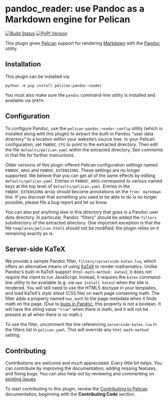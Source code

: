 # pandoc_reader: use Pandoc as a Markdown engine for Pelican

[![Build Status](https://img.shields.io/github/workflow/status/pelican-plugins/pandoc_reader/build)](https://github.com/zackw/pandoc_reader/actions) [![PyPI Version](https://img.shields.io/pypi/v/pelican-pandoc_reader)](https://pypi.org/project/pelican-pandoc_reader/)

This plugin gives [Pelican][] support for rendering [Markdown][]
with the [Pandoc][] utility.

[Markdown]: http://daringfireball.net/projects/markdown/
[Pandoc]: http://johnmacfarlane.net/pandoc/
[Pelican]: http://getpelican.com

## Installation

This plugin can be installed via:

    python -m pip install pelican-pandoc-reader

You must also make sure the `pandoc` command-line utility is installed
and available via `$PATH`.

## Configuration

To configure Pandoc, use the `pelican-pandoc-reader-config` utility
(which is installed along with this plugin) to extract the built-in
Pandoc “user data directory” to a location within your website’s
source tree.  In your Pelican configuration, set `PANDOC_CFG` to point
to the extracted directory.  Then edit the file `defaults/pelican.yaml`
within the extracted directory.  See comments in that file for further
instructions.

Older versions of this plugin offered Pelican configuration settings
named `PANDOC_ARGS` and `PANDOC_EXTENSIONS`.  These settings are no
longer supported.  We believe that you can get all of the same effects
by editing `defaults/pelican.yaml`.  Entries in `PANDOC_ARGS`
correspond to various named keys at the top level of
`defaults/pelican.yaml`. Entries in the `PANDOC_EXTENSIONS` array
should become annotations on the `from: markdown` line.  If you
discover that something you used to be able to do is no longer
possible, please file a bug report and let us know.

You can also put anything else in this directory that goes in a Pandoc
user data directory.  In particular, Pandoc “filters” should be added
the `filters` subdirectory of the extracted directory.  One important
exception is that the file `templates/pelican.html5` should not be
modified; the plugin relies on it remaining exactly as is.

## Server-side KaTeX

We provide a sample Pandoc filter, `filters/serverside-katex.lua`,
which offers an alternative means of using [KaTeX][] to render
mathematics.  Unlike Pandoc’s built-in KaTeX support
(`html-math-method: katex`), it does not require the client to run
JavaScript.  Instead, it requires the `katex` command-line utility to
be available (e.g. via `npm install katex`) when the site is rendered.
You will still need to use the HTML5 doctype in your templates, and
load KaTeX’s *style sheet* (CSS file) on each page containing math.
The filter adds a property named `has_math` to the page metadata when
it finds math on the page.  (Due to [bugs in Pandoc][], this property
is not a boolean.  It will have the *string* value `"true"` when there
is math, and it will not be present at all when there is no math.)

To use the filter, uncomment the line referencing
`serverside-katex.lua` in the filters list in `pelican.yaml`.
This will override any `html-math-method` setting.

[KaTeX]: https://katex.org/
[bugs in Pandoc]: https://github.com/jgm/pandoc/issues?q=6288+6630+6650

## Contributing


Contributions are welcome and much appreciated. Every little bit
helps. You can contribute by improving the documentation, adding
missing features, and fixing bugs. You can also help out by reviewing
and commenting on [existing issues][].

To start contributing to this plugin, review the [Contributing to
Pelican][] documentation, beginning with the **Contributing Code**
section.

[existing issues]: https://github.com/zackw/pandoc_reader/issues
[Contributing to Pelican]: https://docs.getpelican.com/en/latest/contribute.html
